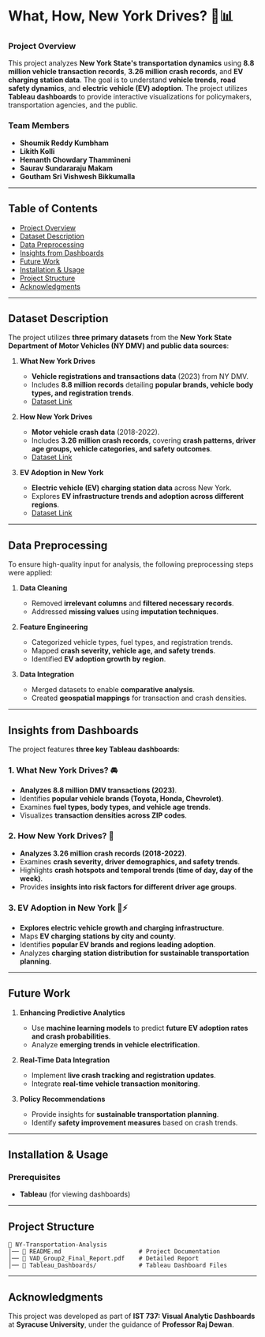 # **What, How, New York Drives? 🚗📊**

### **Project Overview**
This project analyzes **New York State's transportation dynamics** using **8.8 million vehicle transaction records**, **3.26 million crash records**, and **EV charging station data**. The goal is to understand **vehicle trends**, **road safety dynamics**, and **electric vehicle (EV) adoption**. The project utilizes **Tableau dashboards** to provide interactive visualizations for policymakers, transportation agencies, and the public.

### **Team Members**
- **Shoumik Reddy Kumbham**
- **Likith Kolli**
- **Hemanth Chowdary Thammineni**
- **Saurav Sundararaju Makam**
- **Goutham Sri Vishwesh Bikkumalla**

---

## **Table of Contents**
- [Project Overview](#project-overview)
- [Dataset Description](#dataset-description)
- [Data Preprocessing](#data-preprocessing)
- [Insights from Dashboards](#insights-from-dashboards)
- [Future Work](#future-work)
- [Installation & Usage](#installation--usage)
- [Project Structure](#project-structure)
- [Acknowledgments](#acknowledgments)

---

## **Dataset Description**
The project utilizes **three primary datasets** from the **New York State Department of Motor Vehicles (NY DMV) and public data sources**:

1. **What New York Drives**
   - **Vehicle registrations and transactions data** (2023) from NY DMV.
   - Includes **8.8 million records** detailing **popular brands, vehicle body types, and registration trends**.
   - [Dataset Link](https://data.ny.gov/Transportation/Department-of-Motor-Vehicles-Registration-Transact/s2dd-yksa/about_data)

2. **How New York Drives**
   - **Motor vehicle crash data** (2018-2022).
   - Includes **3.26 million crash records**, covering **crash patterns, driver age groups, vehicle categories, and safety outcomes**.
   - [Dataset Link](https://data.ny.gov/Transportation/Motor-Vehicle-Crashes-Vehicle-Information-Three-Ye/xe9x-a24f/about_data)

3. **EV Adoption in New York**
   - **Electric vehicle (EV) charging station data** across New York.
   - Explores **EV infrastructure trends and adoption across different regions**.
   - [Dataset Link](https://data.ny.gov/Energy-Environment/Electric-Vehicle-Charging-Stations-in-New-York/7rrd-248n/about_data)

---

## **Data Preprocessing**
To ensure high-quality input for analysis, the following preprocessing steps were applied:

1. **Data Cleaning**
   - Removed **irrelevant columns** and **filtered necessary records**.
   - Addressed **missing values** using **imputation techniques**.

2. **Feature Engineering**
   - Categorized vehicle types, fuel types, and registration trends.
   - Mapped **crash severity, vehicle age, and safety trends**.
   - Identified **EV adoption growth by region**.

3. **Data Integration**
   - Merged datasets to enable **comparative analysis**.
   - Created **geospatial mappings** for transaction and crash densities.

---

## **Insights from Dashboards**
The project features **three key Tableau dashboards**:

### **1. What New York Drives? 🚘**
- **Analyzes 8.8 million DMV transactions (2023)**.
- Identifies **popular vehicle brands (Toyota, Honda, Chevrolet)**.
- Examines **fuel types, body types, and vehicle age trends**.
- Visualizes **transaction densities across ZIP codes**.

### **2. How New York Drives? 🚦**
- **Analyzes 3.26 million crash records (2018-2022)**.
- Examines **crash severity, driver demographics, and safety trends**.
- Highlights **crash hotspots and temporal trends (time of day, day of the week)**.
- Provides **insights into risk factors for different driver age groups**.

### **3. EV Adoption in New York 🔋⚡**
- **Explores electric vehicle growth and charging infrastructure**.
- Maps **EV charging stations by city and county**.
- Identifies **popular EV brands and regions leading adoption**.
- Analyzes **charging station distribution for sustainable transportation planning**.

---

## **Future Work**
1. **Enhancing Predictive Analytics**
   - Use **machine learning models** to predict **future EV adoption rates and crash probabilities**.
   - Analyze **emerging trends in vehicle electrification**.

2. **Real-Time Data Integration**
   - Implement **live crash tracking and registration updates**.
   - Integrate **real-time vehicle transaction monitoring**.

3. **Policy Recommendations**
   - Provide insights for **sustainable transportation planning**.
   - Identify **safety improvement measures** based on crash trends.

---

## **Installation & Usage**
### **Prerequisites**
- **Tableau** (for viewing dashboards)
---

## **Project Structure**
```
📂 NY-Transportation-Analysis
│── 📄 README.md                      # Project Documentation
│── 📄 VAD_Group2_Final_Report.pdf    # Detailed Report
│── 📄 Tableau_Dashboards/            # Tableau Dashboard Files
```

---

## **Acknowledgments**
This project was developed as part of **IST 737: Visual Analytic Dashboards** at **Syracuse University**, under the guidance of **Professor Raj Dewan**.
